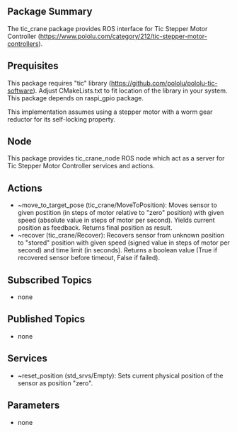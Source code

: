 ## Package Summary
The tic_crane package provides ROS interface for Tic Stepper Motor Controller (https://www.pololu.com/category/212/tic-stepper-motor-controllers).

## Prequisites
This package requires "tic" library (https://github.com/pololu/pololu-tic-software). Adjust CMakeLists.txt to fit location of the library in your system.
This package depends on raspi_gpio package.

This implementation assumes using a stepper motor with a worm gear reductor for its self-locking property.

## Node
This package provides tic_crane_node ROS node which act as a server for Tic Stepper Motor Controller services and actions.

## Actions
- ~move_to_target_pose (tic_crane/MoveToPosition): Moves sensor to given postition (in steps of motor relative to "zero" position) with given speed (absolute value in steps of motor per second). Yields current position as feedback. Returns final position as result.
- ~recover (tic_crane/Recover): Recovers sensor from unknown position to "stored" position with given speed (signed value in steps of motor per second) and time limit (in seconds). Returns a boolean value (True if recovered sensor before timeout, False if failed).

## Subscribed Topics
- none

## Published Topics
- none

## Services
- ~reset_position (std_srvs/Empty): Sets current physical position of the sensor as position "zero".

## Parameters
- none
